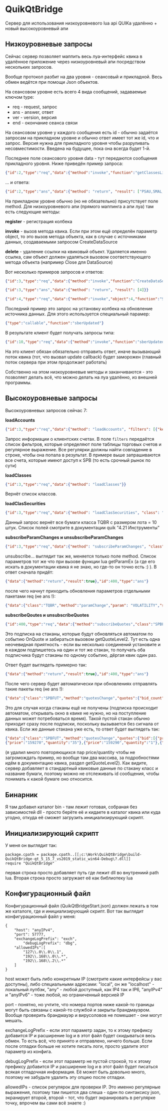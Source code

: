 # QuikQtBridge
Сервер для использования низкоуровневого lua api QUIKа удалённо + новый высокоуровневый апи

## Низкоуровневые запросы

Сейчас сервер позволяет маппить весь луа-интерфейс квика в удалённое приложение через низкоуровневый апи посредством
нескольких запросов.

Вообще протокол разбит на два уровня - сеансовый и прикладной. Весь обмен ведётся при помощи Json объектов.

На сеансовом уровне есть всего 4 вида сообщений, задаваемые ключом type:

- req - request, запрос
- ans - answer, ответ
- ver - version, версия
- end - окончание сеанса связи

На сеансовом уровне у каждого сообщения есть id - обычно задаётся запросам на прикладном уровне и обычно ответ имеет тот же id, что и запрос. Версия нужна для прикладного уровня чтобы разруливать несовместимости. Введена на будущее, пока она всегда
будет 1-й.

Последнее поле сеансового уровня data - тут передаются сообщения прикладного уровня.
Ниже приведён пример запроса:

```json
{"id":2,"type":"req","data":{"method":"invoke","function":"getClassesList","arguments":[]}}
```

... и ответа:

```json
{"id":2,"type":"ans","data":{"method": "return", "result": ["PSAU,SMAL,INDX,TQBR,TQOB,TQIF,TQTF,TQOD,CETS,CROSSRATE,SPBFUT,SPBOPT,USDRUB,RTSIDX,REPORT,REPORTFORTS,TQTD,SPBXM,EQRP_INFO,TQTE,TQIE,TQPI,FQBR,FQDE,QT_EQ,QT_BN,EES_CETS,SPBDE,TQFD,TQFE,TQCB,TQOE,TQRD,TQUD,TQED,TQIR,TQIU,"]}}
```

На прикладном уровне обычно (но не обязательно) присутствует поле method. Для низкоуровневого апи (прямого маппинга а апи луа) там есть следующие методы:

**register** - регистрация колбека

**invoke** - вызов метода квика. Если при этом ещё определён параметр object, то это вызов метода объекта, как в случае с источниками данных, создаваемыми запросом CreateDataSource 

**delete** - удаление ссылки на квиковый объект. Удаляется именно ссылка, сам объект должен удаляться вызовом соответствующего метода объекта (например Close для DataSource)

Вот несколько примеров запросов и ответов:

```json
{"id":3,"type":"req","data":{"method":"invoke","function":"CreateDataSource","arguments":["TQBR","SBER",5]}}
```
```json
{"id":3,"type":"ans","data":{"method": "return", "result": [4]}}
```
```json
{"id":4,"type":"req","data":{"method":"invoke","object":4,"function":"SetUpdateCallback","arguments":[{"type":"callable","function":"sberUpdated"}]}}
```

Последний пример это запрос на установку колбека на обновление источника данных. Для этого используется специальный парамер:

```json
{"type":"callable","function":"sberUpdated"}
```

В результате клиент будет получать запросы типа:

```json
{"id":10,"type":"req","data":{"method":"invoke","function":"sberUpdated","arguments":[15925]}}
```

На это клиент обязан обязательно отправить ответ, иначе вызывающий поток квика (тот, что вызвал update callback) будет заморожен (главный поток сервера при этом продолжает работать)

Собственно на этом низкоуровневые методы и заканчиваются - это позволяет делать всё, что можно делать на луа удалённо, из внешней программы.

## Высокоуровневые запросы

Высокоуровневых запросов сейчас 7:

**loadAccounts**

```json
{"id":3,"type":"req","data":{"method": "loadAccounts", "filters": [{"key": "class_codes", "regexp": "SPB"}]}}
```

Запрос информации о клиентских счетах. В поле `filters` передаётся список фильтров, которые определяют поле таблицы торговых счетов и регулярное выражение. Все регулярки должны найти совпадение в строке, чтобы она попала в результат. В примере выше запрашиваются все счета, которые имеют доступ к SPB (то есть срочный рынок по сути)

**loadClasses**

```json
{"id":3,"type":"req","data":{"method": "loadClasses"}}
```

Вернёт список классов.

**loadClasSecurities**

```json
{"id":3,"type":"req","data":{"method": "loadClasSecurities", "class": "TQBR", "filters": [{"key": "lot_size", "regexp": "10"}]}}
```

Данный запрос вернёт все бумаги класса TQBR с размером лота = 10 штук. Список полей смотрите в документации quik "4.21 Инструменты"

**subscribeParamChanges и unsubscribeParamChanges**

```json
{"id":3,"type":"req","data":{"method": "subscribeParamChanges", "class": "TQBR", "security": "SBER", "param": "VOLATILITY"}}
```

unsubscribe... выглядит так же, меняется только поле method. Список параметров тот же что при вызове функции lua getParamEx (а где его искать в документации квика я не знаю, но где-то он точно есть :) ). В ответ сначала придёт:

```json
{"data":{"method":"return","result":true},"id":400,"type":"ans"}
```

после чего начнут приходить обновления параметров отдельными пакетами req (не ans !):

```json
{"data":{"class":"TQBR","method":"paramChange","param": "VOLATILITY","security":"SBER","value":15.5},"id":400,"type":"req"}
```

**subscribeQoutes и unsubscribeQuotes**

```json
{"id":400,"type":"req","data":{"method":"subscribeQuotes","class":"SPBFUT","security":"RIZ1"}}
```

Это подписка на стаканы, которые будут обновляться автоматом по событию OnQuote и забираться вызовом getQuoteLevel2. Тут есть одна неочевидная приятность - если вы несколько соединений установите и в каждом подпишетесь на один и тот же стакан, то получать оба подписчика будут стаканы по одному событию, дёргая квик один раз.

Ответ будет выглядеть примерно так:

```json
{"data":{"method":"return","result":true},"id":400,"type":"ans"}
```

После чего сервер будет автоматически при обновлениях отправлять такие пакеты req (не ans !):

```json
{"data":{"class":"SPBFUT","method":"quotesChange","quotes":{"bid_count":"0.000000","offer_count":"0.000000"},"security":"RIZ1"},"id":400,"type":"req"}
```

Это для случая когда стаканы ещё не получены (подписка происходит автоматом, открывать окно в квике не нужно, но на поступление данных может потребоваться время). Такой пустой стакан обычно приходит сразу после подписки, поскольку вызывается без сигнала от квика. Если же данные стакана уже есть, то ответ будет выглядеть так:

```json
{"data":{"class":"SPBFUT","method":"quotesChange","quotes":{"bid":[{"price":"158280","quantity":"3"},{"price":"158290","quantity":"6"},
{"price":"159270","quantity":"35"},{"price":"159290","quantity":"1"},{"price":"159300","quantity":"11"}],"offer_count":"50.000000"},"security":"RIZ1"},"id":400,"type":"req"}
```

(я удалил много повторяющихся пар price/quantity чтобы не загромождать пример, но вообще там два массива, за подробностями идём в документацию квика, раздел getQuoteLevel2). Как видите, сервер добавляет в стандартный квиковые данные по стакану класс и название бумаги, поэтому можно не отслеживать id сообщения, чтобы понимать к какой бумаге оно относится.

## Бинарник

Я там добавил каталог bin - там лежит готовая, собраная без зависимостей dll - просто берёте её и кидаете в каталог квика или куда угодно, откуда её сможет загрузить инициализирующий скрипт.

## Инициализирующий скрипт

У меня он выглядит так:

```
package.cpath = package.cpath..[[;c:\Work\QuikQtBridge\build-QuikQtBridge-qt_5_15_7_vs2019_static_win64-Debug\?.dll]]
require "QuikQtBridge"
```

первая строка просто добавляет путь где лежит dll во внутрениий path lua. Вторая строка просто загружает её как библиотеку lua

## Конфигурационный файл

Конфигурационный файл (QuikQtBridgeStart.json) должен лежать в том же каталоге, где и инициализирующий скрипт. Вот так выглядит конфигурационный файл у меня:

```
{
	"host": "anyIPv4",
	"port": 57777,
	"exchangeLogPrefix": "exch",
        "debugLogPrefix": "dbg",
   	"allowedIPs":[
		"127\\.0\\.0\\.1",
		"192\\.168\\.0\\.*",
		"192\\.168\\.2\\.*"
   	]
}
```

host может быть либо конкретным IP (смотрите какие интерфейсы у вас доступны), либо специальными адресами: "local", он же "localhost" - локальный лупбэк, "any" - любой доступный, как IP4 так и IP6, "anyIPv4" и "anyIPv6" - тоже любой, но ограниченный версией IP

port - понятно, но учтите, что номера портов ниже какой-то границы могут быть связаны с какой-то службой и закрыты брандмауэром. Вообще проверить брандмауэр и вирусоловов не помешает - они могут мешать.

exchangeLogPrefix - если этот параметр задан, то к этому префиксу добавится IP и расширение log и в этот файл будет скидываться весь обмен. То есть всё, что принято и отправлено, ничего больше. Если после отладки больше не хотите писать логи, просто удалите этот параметр из конфига.

debugLogPrefix - если этот параметр не пустой строкой, то к этому префиксу добавится IP и расширение log и в этот файл будет писаться всякая отладочная информация. Её может быть довольно много, поэтому не забудьте удалить эту опцию после отладки. 

allowedIPs - список регулярок для проверки IP. Это именно регулярные выражения, поэтому там пишется два слеша - один по синтаксису json, экранирует второй, второй - тот, что будет экранировать в регулярке точку, впрочем вы сами всё знаете :)

